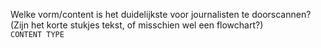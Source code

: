 Welke vorm/content is het duidelijkste voor journalisten te doorscannen? (Zijn het korte stukjes tekst, of misschien wel een flowchart?)
<br>`CONTENT TYPE`